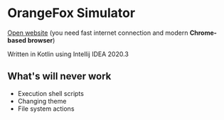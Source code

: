 # OrangeFox Simulator
[Open website](https://fordownloads.github.io/OrangeFoxJS/) (you need fast internet connection and modern **Chrome-based browser**)

Written in Kotlin using Intellij IDEA 2020.3

## What's will never work
* Execution shell scripts
* Changing theme
* File system actions
